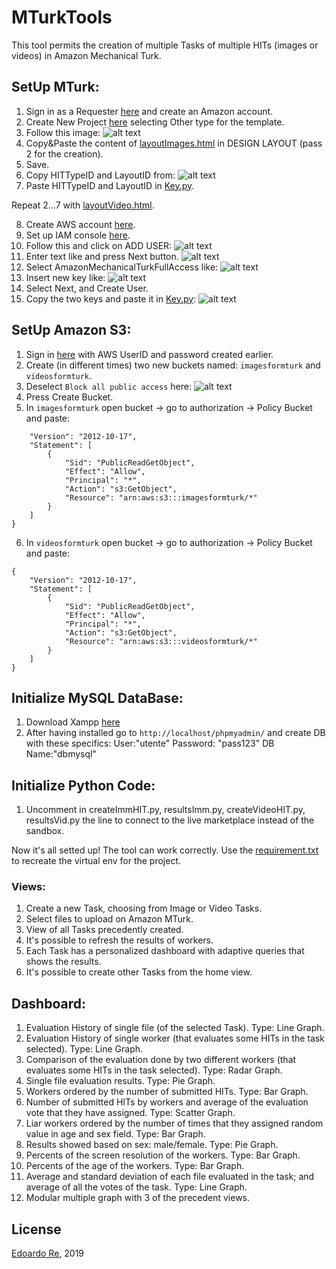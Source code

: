 # MTurkTools
This tool permits the creation of multiple Tasks of multiple HITs (images or videos) in Amazon Mechanical Turk.

## SetUp MTurk:
1) Sign in as a Requester [here](https://www.mturk.com) and create an Amazon account.
2) Create New Project [here](https://requester.mturk.com/create/projects/new) selecting Other type for the template.
3) Follow this image: ![alt text](instructionImg/instruction1.PNG)
4) Copy&Paste the content of [layoutImages.html](https://github.com/edoardore/MTurkTools/blob/master/layoutImages.html) in DESIGN LAYOUT (pass 2 for the creation).
5) Save.
6) Copy HITTypeID and LayoutID from: ![alt text](instructionImg/instruction2.PNG)
7) Paste  HITTypeID and LayoutID in [Key.py](https://github.com/edoardore/MTurkTools/blob/master/src/Key.py).

Repeat 2...7 with [layoutVideo.html](https://github.com/edoardore/MTurkTools/blob/master/layoutVideo.html).

8) Create AWS account [here](https://aws.amazon.com/it/).
9) Set up IAM console [here](https://console.aws.amazon.com/iam).
10) Follow this and click on ADD USER: ![alt text](instructionImg/instruction3.PNG)
11) Enter text like and press Next button. ![alt text](instructionImg/instruction4.PNG)
12) Select AmazonMechanicalTurkFullAccess like: ![alt text](instructionImg/instruction5.PNG)
13) Insert new key like: ![alt text](instructionImg/instruction6.PNG)
14) Select Next, and Create User.
15) Copy the two keys and paste it in [Key.py](https://github.com/edoardore/MTurkTools/blob/master/src/Key.py): ![alt text](instructionImg/instruction7.PNG) 
## SetUp Amazon S3:
1) Sign in [here](https://s3.console.aws.amazon.com/s3/home?region=eu-central-1#) with AWS UserID and password created earlier.
2) Create (in different times) two new buckets named: `imagesformturk` and `videosformturk`.
3) Deselect `Block all public access` here: ![alt text](instructionImg/instruction8.PNG)
4) Press Create Bucket.
5) In `imagesformturk` open bucket -> go to authorization -> Policy Bucket and paste:
```{
    "Version": "2012-10-17",
    "Statement": [
        {
            "Sid": "PublicReadGetObject",
            "Effect": "Allow",
            "Principal": "*",
            "Action": "s3:GetObject",
            "Resource": "arn:aws:s3:::imagesformturk/*"
        }
    ]
}
```
6) In `videosformturk` open bucket -> go to authorization -> Policy Bucket and paste:
```
{
    "Version": "2012-10-17",
    "Statement": [
        {
            "Sid": "PublicReadGetObject",
            "Effect": "Allow",
            "Principal": "*",
            "Action": "s3:GetObject",
            "Resource": "arn:aws:s3:::videosformturk/*"
        }
    ]
}
```


## Initialize MySQL DataBase:
1) Download Xampp [here](https://www.apachefriends.org/it/download.html)
2) After having installed go to `http://localhost/phpmyadmin/` and create DB with these specifics:
User:"utente"
Password: "pass123"
DB Name:"dbmysql"

## Initialize Python Code:
1) Uncomment in createImmHIT.py, resultsImm.py, createVideoHIT.py, resultsVid.py the line to connect to the live marketplace instead of the sandbox.

Now it's all setted up! The tool can work correctly.
Use the [requirement.txt](https://github.com/edoardore/MTurkTools/blob/master/requirements.txt) to recreate the virtual env for the project.


### Views:
1) Create a new Task, choosing from Image or Video Tasks.
2) Select files to upload on Amazon MTurk.
3) View of all Tasks precedently created.
4) It's possible to refresh the results of workers.
5) Each Task has a personalized dashboard with adaptive queries that shows the results.
6) It's possible to create other Tasks from the home view.

## Dashboard:
1) Evaluation History of single file (of the selected Task). Type: Line Graph.
2) Evaluation History of single worker (that evaluates some HITs in the task selected). Type: Line Graph.
3) Comparison of the evaluation done by two different workers (that evaluates some HITs in the task selected). Type: Radar Graph.
4) Single file evaluation results. Type: Pie Graph.
5) Workers ordered by the number of submitted HITs. Type: Bar Graph.
6) Number of submitted HITs by workers and average of the evaluation vote that they have assigned. Type: Scatter Graph.
7) Liar workers ordered by the number of times that they assigned random value in age and sex field. Type: Bar Graph.
8) Results showed based on sex: male/female. Type: Pie Graph.
9) Percents of the screen resolution of the workers. Type: Bar Graph.
10) Percents of the age of the workers. Type: Bar Graph.
11) Average and standard deviation of each file evaluated in the task; and average of all the votes of the task. Type: Line Graph.
12) Modular multiple graph with 3 of the precedent views.


## License
[Edoardo Re](https://github.com/edoardore), 2019